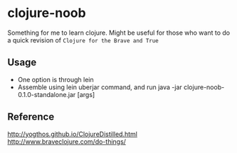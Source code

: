 # clojure-noob
Something for me to learn clojure. Might be useful for those who want to do a quick revision of `Clojure for the Brave and True`

## Usage
* One option is through lein
* Assemble using lein uberjar command, and run java -jar clojure-noob-0.1.0-standalone.jar [args]

## Reference
http://yogthos.github.io/ClojureDistilled.html </br>
http://www.braveclojure.com/do-things/
